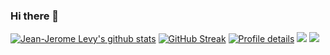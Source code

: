 ### Hi there 👋

[![Jean-Jerome Levy's github stats](https://github-readme-stats.vercel.app/api?username=jeanjerome&show_icons=true)](https://github.com/jeanjerome)
[![GitHub Streak](https://streak-stats.demolab.com?user=jeanjerome)](https://github.com/jeanjerome)
[![Profile details](http://github-profile-summary-cards.vercel.app/api/cards/profile-details?username=jeanjerome&theme=github)](https://github.com/jeanjerome)
[![](http://github-profile-summary-cards.vercel.app/api/cards/repos-per-language?username=jeanjerome&theme=github)](https://github.com/jeanjerome)
[![](http://github-profile-summary-cards.vercel.app/api/cards/productive-time?username=jeanjerome&theme=github&utcOffset=2)](https://github.com/jeanjerome)
